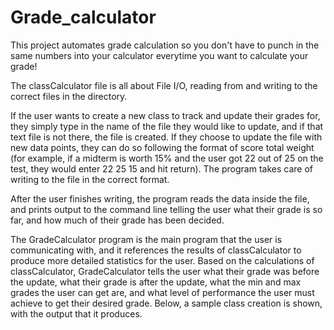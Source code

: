 # Grade_calculator

This project automates grade calculation so you don't have to punch in the same numbers into your calculator everytime you want to calculate your grade!

The classCalculator file is all about File I/O, reading from and writing to the correct files in the directory. 

If the user wants to create a new class to track and update their grades for, they simply type in the name of the file they would like to update, and if that text file is not there, the file is created. If they choose to update the file with new data points, they can do so following the format of score total weight (for example, if a midterm is worth 15% and the user got 22 out of 25 on the test, they would enter 22 25 15 and hit return). The program takes care of writing to the file in the correct format.

After the user finishes writing, the program reads the data inside the file, and prints output to the command line telling the user what their grade is so far, and how much of their grade has been decided.

The GradeCalculator program is the main program that the user is communicating with, and it references the results of classCalculator to produce more detailed statistics for the user. Based on the calculations of classCalculator, GradeCalculator tells the user what their grade was before the update, what their grade is after the update, what the min and max grades the user can get are, and what level of performance the user must achieve to get their desired grade. Below, a sample class creation is shown, with the output that it produces.
